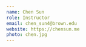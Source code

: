 ```yaml
---
name: Chen Sun
role: Instructor
email: chen_sun4@brown.edu
website: https://chensun.me
photo: chen.jpg
---
```


